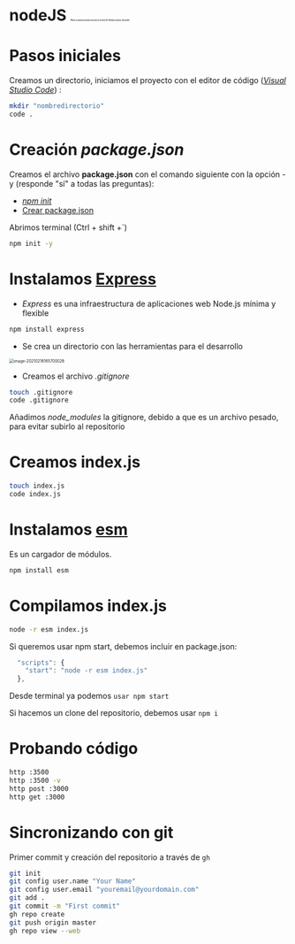 # nodeJS <img src="https://www.lomasnuevo.net/wp-contentupl/2018/04/Nodejs.png" alt="Node.js anuncia la primera versión en su línea 10.x Nodejs noticias, desarrollo" style="zoom:10%;" />

# Pasos iniciales

Creamos un directorio, iniciamos el proyecto con el editor de código (*[Visual Studio Code](https://code.visualstudio.com/)*) :


```sh
mkdir "nombredirectorio"
code .
```

# Creación *package.json*

Creamos el archivo **package.json** con el comando siguiente con la opción -y (responde "sí" a todas las preguntas):

* *[npm init](https://docs.npmjs.com/cli/v6/commands/npm-init)*
* [Crear package.json](https://docs.npmjs.com/creating-a-package-json-file)

Abrimos terminal (Ctrl + shift +`)

```sh
npm init -y
```

# Instalamos **[Express](https://expressjs.com/es/)**

* *Express* es una infraestructura de aplicaciones web Node.js mínima y flexible

```sh
npm install express
```

* Se crea un directorio con las herramientas para el desarrollo

<img src="/home/angelggar/.config/Typora/typora-user-images/image-20210216165700026.png" alt="image-20210216165700026" style="zoom:50%;" />



* Creamos el archivo *.gitignore*

```sh
touch .gitignore
code .gitignore 
```

Añadimos *node_modules* la gitignore, debido a que es un archivo pesado, para evitar subirlo al repositorio

# Creamos index.js

```sh
touch index.js
code index.js 
```

# Instalamos **[esm](https://www.npmjs.com/package/esm)**

Es un cargador de módulos.

```sh
npm install esm
```

# Compilamos index.js

```sh
node -r esm index.js
```

Si queremos usar npm start, debemos incluir en package.json: 

```js
  "scripts": {
    "start": "node -r esm index.js"
  },
```

Desde terminal ya podemos `usar npm start`

Si hacemos un clone del repositorio, debemos usar `npm i`

# Probando código

```sh
http :3500
http :3500 -v
http post :3000
http get :3000
```

# Sincronizando con git

Primer commit y creación del repositorio a través de  `gh`

```sh
git init
git config user.name "Your Name"
git config user.email "youremail@yourdomain.com"
git add .
git commit -m "First commit"
gh repo create
git push origin master
gh repo view --web
```